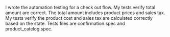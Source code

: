 I wrote the automation testing for a check out flow. My tests verify total amount are correct. The total amount includes product prices and sales tax. My tests verify the product cost and sales tax are calculated correctly based on the state. Tests files are confirmation.spec and product_catelog.spec.
